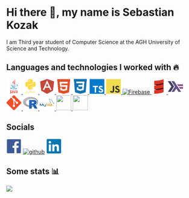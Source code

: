 # Hi there 👋, my name is Sebastian Kozak
I am Third year student of Computer Science at the AGH University of Science and Technology.


## Languages and technologies I worked with 🔥

<p align="left"> 
   <a href="www.java.com" title="Java">
    <img src="https://github.com/devicons/devicon/blob/master/icons/java/java-original-wordmark.svg" width="40" height="40"/> 
  </a> 
  <a href="https://pl.python.org/" title="Python"> 
    <img src="https://github.com/devicons/devicon/blob/master/icons/python/python-plain-wordmark.svg" width="40" height="40"/>
  </a> 
  <a href="https://angular.io/" title="Angular"> 
    <img src="https://github.com/devicons/devicon/blob/master/icons/angularjs/angularjs-plain.svg" width="40" height="40"/>
  </a> 
  <a href="https://html.com/" title="Html"> 
    <img src="https://github.com/devicons/devicon/blob/master/icons/html5/html5-plain.svg" width="40" height="40"/> 
  </a> 
  <a href="https://www.css3.pl/" title="Css"> 
    <img src="https://github.com/devicons/devicon/blob/master/icons/css3/css3-plain.svg" width="40" height="40"/> 
  </a> 
  <a href="https://www.typescriptlang.org/" title="Typescript"> 
    <img src="https://github.com/devicons/devicon/blob/master/icons/typescript/typescript-plain.svg" width="40" height="40"/> 
  </a> 
  <a href="https://www.javascript.com/" title="Javascript"> 
    <img src="https://github.com/devicons/devicon/blob/master/icons/javascript/javascript-original.svg" width="40" height="40"/> 
  </a>
  <a href="https://www.firebase.com/" title="Firebase">
    <img src="https://github.com/get-icon/geticon/raw/master/icons/firebase.svg" alt="Firebase" width="30px" height="30px">
  </a>
  <a href="https://www.scala-lang.org/" title="Scala"> 
    <img src="https://github.com/devicons/devicon/blob/master/icons/scala/scala-original.svg" width="40" height="40"/>
  </a>
  <a href="https://www.haskell.org/" title="Haskell"> 
    <img src="https://github.com/devicons/devicon/blob/master/icons/haskell/haskell-original.svg" width="40" height="40"/> 
  </a> 
  <a href="https://git-scm.com/" title="Git"> 
    <img src="https://github.com/devicons/devicon/blob/master/icons/git/git-plain.svg" width="40" height="40"/>
  </a> 
  <a href="https://www.r-project.org/" title="R"> 
    <img src="https://github.com/devicons/devicon/blob/master/icons/r/r-original.svg" width="40" height="40"/> 
  </a> 
  <a href="https://www.mysql.com/" title="Mysql"> 
    <img src="https://github.com/devicons/devicon/blob/master/icons/mysql/mysql-original-wordmark.svg" width="40" height="40"/> 
  </a> 
  <a href="https://cpp.pl/" title="C++"> 
    <img src="https://github.com/isocpp/logos/blob/master/cpp_logo.svg" width="40" height="40"/> 
  </a> 
  <a href="https://github.com/" title="C"> 
    <img src="https://user-images.githubusercontent.com/11306104/28999421-69312b92-7a03-11e7-9268-a1a8756b5442.png" width="40" height="40"/> 
  </a> 
</p>


## Socials 

[<img src='https://github.com/devicons/devicon/blob/master/icons/facebook/facebook-original.svg' title='facebook' height='40'>](https://www.facebook.com/sebastian.kozak.180/)
[<img src='https://user-images.githubusercontent.com/3369400/139447912-e0f43f33-6d9f-45f8-be46-2df5bbc91289.png' title='github' height='40'>](https://github.com/sekozak)  [<img src='https://github.com/devicons/devicon/blob/master/icons/linkedin/linkedin-original.svg' alt='linkedin' height='40'>](https://www.linkedin.com/in/sebastian-patryk-kozak)


## Some stats 📊

<a href="#choose-pinned-repositories">
<img align="left" src="https://github-readme-stats-sigma-five.vercel.app/api/top-langs/?username=sekozak&langs_count=7&title_color=fff&icon_color=000&bg_color=60,0b3866,07f49e&hide_border=true&text_color=111&border_radius=5&count_private=true" />
</a>
